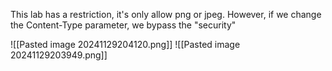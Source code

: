 
This lab has a restriction, it's only allow png or jpeg. However, if we change the Content-Type parameter, we bypass the "security"

![[Pasted image 20241129204120.png]]
![[Pasted image 20241129203949.png]]